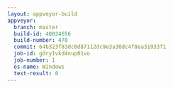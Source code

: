 ```yaml
---
layout: appveyor-build
appveyor:
  branch: master
  build-id: 40024656
  build-number: 470
  commit: 64b323f83dc0d87112dc9e3a30dc4f8ea31933f1
  job-id: gdry1vkd4nup01vo
  job-number: 1
  os-name: Windows
  test-result: 0
---
```

